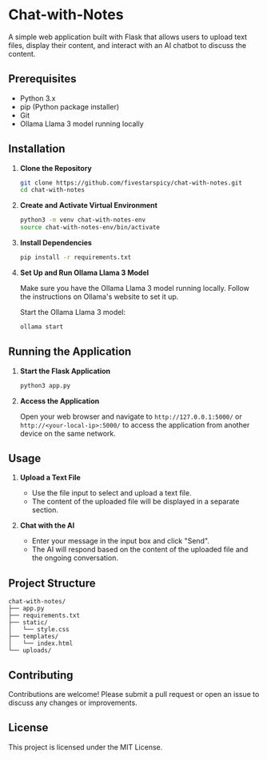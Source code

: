 # Chat-with-Notes

A simple web application built with Flask that allows users to upload text files, display their content, and interact with an AI chatbot to discuss the content.

## Prerequisites

- Python 3.x
- pip (Python package installer)
- Git
- Ollama Llama 3 model running locally

## Installation

1. **Clone the Repository**

   ```sh
   git clone https://github.com/fivestarspicy/chat-with-notes.git
   cd chat-with-notes
   ```

2. **Create and Activate Virtual Environment**

   ```sh
   python3 -m venv chat-with-notes-env
   source chat-with-notes-env/bin/activate
   ```

3. **Install Dependencies**

   ```sh
   pip install -r requirements.txt
   ```

4. **Set Up and Run Ollama Llama 3 Model**

   Make sure you have the Ollama Llama 3 model running locally. Follow the instructions on Ollama's website to set it up.

   Start the Ollama Llama 3 model:

   ```sh
   ollama start
   ```

## Running the Application

1. **Start the Flask Application**

   ```sh
   python3 app.py
   ```

2. **Access the Application**

   Open your web browser and navigate to `http://127.0.0.1:5000/` or `http://<your-local-ip>:5000/` to access the application from another device on the same network.

## Usage

1. **Upload a Text File**
   * Use the file input to select and upload a text file.
   * The content of the uploaded file will be displayed in a separate section.

2. **Chat with the AI**
   * Enter your message in the input box and click "Send".
   * The AI will respond based on the content of the uploaded file and the ongoing conversation.

## Project Structure

```
chat-with-notes/
├── app.py
├── requirements.txt
├── static/
│   └── style.css
├── templates/
│   └── index.html
└── uploads/
```

## Contributing

Contributions are welcome! Please submit a pull request or open an issue to discuss any changes or improvements.

## License

This project is licensed under the MIT License.

